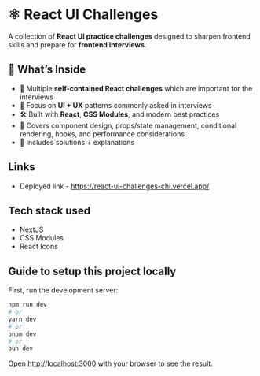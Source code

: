 # ⚛️ React UI Challenges

A collection of **React UI practice challenges** designed to sharpen frontend skills and prepare for **frontend interviews**.

## 🚀 What’s Inside

- 📂 Multiple **self-contained React challenges** which are important for the interviews
- 🎨 Focus on **UI + UX** patterns commonly asked in interviews
- 🛠 Built with **React**, **CSS Modules**, and modern best practices
- 🧩 Covers component design, props/state management, conditional rendering, hooks, and performance considerations
- 📝 Includes solutions + explanations

## Links

- Deployed link - <https://react-ui-challenges-chi.vercel.app/>

## Tech stack used

- NextJS
- CSS Modules
- React Icons

## Guide to setup this project locally

First, run the development server:

```bash
npm run dev
# or
yarn dev
# or
pnpm dev
# or
bun dev
```

Open [http://localhost:3000](http://localhost:3000) with your browser to see the result.
